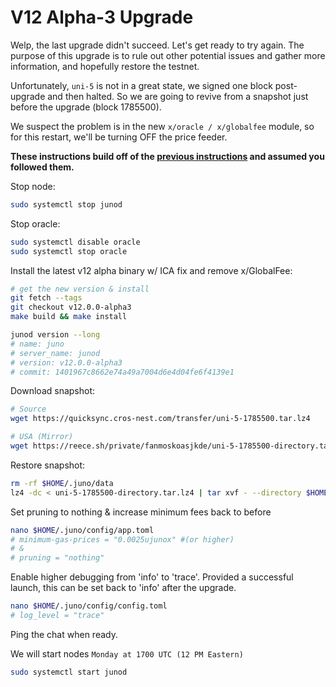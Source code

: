# V12 Alpha-3 Upgrade

Welp, the last upgrade didn't succeed. Let's get ready to try again. The purpose of this upgrade is to rule out other potential issues and gather more information, and hopefully restore the testnet.

Unfortunately, `uni-5` is not in a great state, we signed one block post-upgrade and then halted. So we are going to revive from a snapshot just before the upgrade (block 1785500).

We suspect the problem is in the new `x/oracle / x/globalfee` module, so for this restart, we'll be turning OFF the price feeder. 

**These instructions build off of the [previous instructions](./03_V12_ALPHA_UPGRADE.md) and assumed you followed them.**

Stop node:

```sh
sudo systemctl stop junod
```

Stop oracle:

```sh
sudo systemctl disable oracle
sudo systemctl stop oracle
```

Install the latest v12 alpha binary w/ ICA fix and remove x/GlobalFee:

```sh
# get the new version & install
git fetch --tags
git checkout v12.0.0-alpha3
make build && make install

junod version --long
# name: juno
# server_name: junod
# version: v12.0.0-alpha3
# commit: 1401967c8662e74a49a7004d6e4d04fe6f4139e1
```

Download snapshot:

```sh
# Source
wget https://quicksync.cros-nest.com/transfer/uni-5-1785500.tar.lz4

# USA (Mirror)
wget https://reece.sh/private/fanmoskoasjkde/uni-5-1785500-directory.tar.lz4
```

Restore snapshot:

```sh
rm -rf $HOME/.juno/data
lz4 -dc < uni-5-1785500-directory.tar.lz4 | tar xvf - --directory $HOME/.juno
```

Set pruning to nothing & increase minimum fees back to before

```sh
nano $HOME/.juno/config/app.toml
# minimum-gas-prices = "0.0025ujunox" #(or higher)
# &
# pruning = "nothing"
```

Enable higher debugging from 'info' to 'trace'. Provided a successful launch, this can be set back to 'info' after the upgrade.

```sh
nano $HOME/.juno/config/config.toml
# log_level = "trace"
```

Ping the chat when ready.

We will start nodes `Monday at 1700 UTC (12 PM Eastern)`

```sh
sudo systemctl start junod
```
